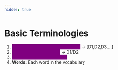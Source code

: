 ```yaml
---
hidden: true
---
```


# Basic Terminologies

1. <mark style="color:purple;background-color:purple;">**Corpus: Collection of documents**</mark> -> \[D1,D2,D3....]
2. <mark style="color:purple;background-color:purple;">**Documents: Sentences**</mark> -> D1/D2
3. <mark style="color:purple;background-color:purple;">**Vocabulary: Unique words**</mark>
4. **Words:** Each word in the vocabulary

